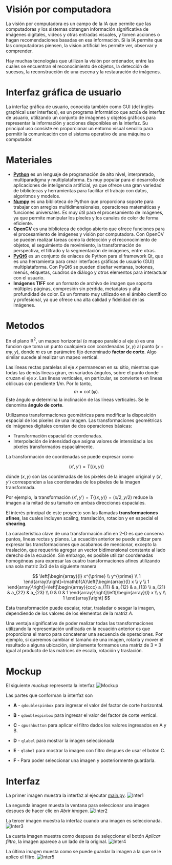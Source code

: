 # Visión por computadora

La visión por computadora es un campo de la IA que permite que las computadoras y los sistemas obtengan información significativa de imágenes digitales, videos y otras entradas visuales, y tomen acciones o hagan recomendaciones basadas en esa información.
Si la IA permite que las computadoras piensen, la vision artificial les permite ver, observar y comprender.

Hay muchas tecnologías que utilizan la visión por ordenador, entre las cuales se encuentran el reconocimiento de objetos, la detección de sucesos, la reconstrucción de una escena y la restauración de imágenes.

# Interfaz gráfica de usuario

La interfaz gráfica de usuario, conocida también como GUI (del inglés graphical user interface), es un programa informático que actúa de interfaz de usuario, utilizando un conjunto de imágenes y objetos gráficos para representar la información y acciones disponibles en la interfaz. Su principal uso consiste en proporcionar un entorno visual sencillo para permitir la comunicación con el sistema operativo de una máquina o computador.

# Materiales

- **[Python](https://docs.python.org/3/)** es un lenguaje de programación de alto nivel, interpretado, multiparadigma y multiplataforma. Es muy popular para el desarrollo de aplicaciones de inteligencia artificial, ya que ofrece una gran variedad de bibliotecas y herramientas para facilitar el trabajo con datos, algoritmos y modelos.
- **[Numpy](https://numpy.org/doc/)** es una biblioteca de Python que proporciona soporte para trabajar con arreglos multidimensionales, operaciones matemáticas y funciones universales. Es muy útil para el procesamiento de imágenes, ya que permite manipular los píxeles y los canales de color de forma eficiente.
- **[OpenCV](https://docs.opencv.org/4.x/)** es una biblioteca de código abierto que ofrece funciones para el procesamiento de imágenes y visión por computadora. Con OpenCV se pueden realizar tareas como la detección y el reconocimiento de objetos, el seguimiento de movimiento, la transformación de perspectiva, el filtrado y la segmentación de imágenes, entre otras.
- **[PyQt6](https://doc.qt.io/qtforpython-6/)** es un conjunto de enlaces de Python para el framework Qt, que es una herramienta para crear interfaces gráficas de usuario (GUI) multiplataforma. Con PyQt6 se pueden diseñar ventanas, botones, menús, etiquetas, cuadros de diálogo y otros elementos para interactuar con el usuario.
- **Imágenes TIFF** son un formato de archivo de imagen que soporta múltiples páginas, compresión sin pérdida, metadatos y alta profundidad de color. Es un formato muy utilizado en el ámbito científico y profesional, ya que ofrece una alta calidad y fidelidad de las imágenes.


# Metodos
En el plano $\mathbb{R}^2$, un mapeo horizontal (o mapeo paralelo al eje $x$) es una funcion que toma un punto cualquiera con coordenadas $(x,y)$ al punto $(x+my, y)$, donde $m$ es un parámetro fijo denominado **factor de corte**. Algo similar sucede al realizar un mapeo vertical.

Las líneas rectas paralelas al eje $x$ permanecen en su sitio, mientras que todas las demás líneas giran, en variados ángulos, sobre el punto donde cruzan el eje $x$. Las líneas verticales, en particular, se convierten en líneas oblicuas con pendiente $1/m$. Por lo tanto,
$$m = \cot(\varphi).$$
Este ángulo 
$\varphi$  determina la inclinación de las líneas verticales. Se le denomina **ángulo de corte**.


Utilizamos transformaciones geométricas para modificar la disposición espacial de los píxeles de una imagen. 
Las transformaciones geométricas de imágenes digitales constan de dos operaciones básicas:

- Transformación espacial de coordenadas.
- Interpolación de intensidad que asigna valores de intensidad a los píxeles transformados espacialmente.

La transformación de coordenadas se puede expresar como

$$(x',y') = T \{ (x, y) \}$$

dónde $(x, y)$ son las coordenadas de los píxeles de la imagen original y $(x', y')$ corresponden a las coordenadas de los píxeles de la imagen transformada.

Por ejemplo, la transformación $(x',y')= T \{ (x, y) \} = (x/2, y/2)$ reduce la imagen a la mitad de su tamaño en ambas direcciones espaciales.


El interés principal de este proyecto son las llamadas **transformaciones afines**, las cuales incluyen scaling, translación, rotacion y en especial el **shearing**. 

La característica clave de una transformación afín en 2-D es que conserva puntos, líneas rectas y planos.  La ecuación anterior se puede utilizar para expresar las transformaciones que acabamos de mencionar, excepto la traslación, que requeriría agregar un vector bidimensional constante al lado derecho de la ecuación.  Sin embargo, es posible utilizar coordenadas homogéneas para expresar las cuatro transformaciones afines utilizando una sola matriz $3x3$ de la siguiente manera

$$
\left[\begin{array}{l}
x^{\prime} \\
y^{\prime} \\
1
\end{array}\right]=\mathbf{A}\left[\begin{array}{l}
x \\
y \\
1
\end{array}\right]=\left[\begin{array}{ccc}
a_{11} & a_{12} & a_{13} \\
a_{21} & a_{22} & a_{23} \\
0 & 0 & 1
\end{array}\right]\left[\begin{array}{l}
x \\
y \\
1
\end{array}\right]
$$

Esta transformación puede escalar, rotar, trasladar o sesgar la imagen, dependiendo de los valores de los elementos de la matriz $A$.

Una ventaja significativa de poder realizar todas las transformaciones utilizando la representación unificada en la ecuación anterior es que proporciona el marco para concatenar una secuencia de operaciones.  Por ejemplo, si queremos cambiar el tamaño de una imagen, rotarla y mover el resultado a alguna ubicación, simplemente formamos una matriz de $3 × 3$ igual al producto de las matrices de escala, rotación y traslación.


# Mockup

El siguiente _muckup_ representa la interfaz
![Mockup](images/readme/mockup.png)

Las partes que conforman la interfaz son

- **A** - `qdoublespinbox` para ingresar el valor del factor de corte horizontal.

- **B** - `qdoublespinbox` para ingresar el valor del factor de corte vertical.

- **C** - `qpushbutton` para aplicar el filtro dados los valores ingresados en A y B.

- **D** - `qlabel` para mostrar la imagen seleccionada

- **E** - `qlabel` para mostrar la imagen con filtro despues de usar el boton C.

- **F** - Para poder seleccionar una imagen y posteriormente guardarla.

# Interfaz

La primer imagen muestra la interfaz al ejecutar [main.py](/main.py).
![Inter1](/images/readme/app.jpg)

La segunda imagen muesta la ventana para seleccionar una imagen despues de hacer clic en _Abrir imagen_.
![Inter2](/images/readme/app2.jpg)

La tercer imagen muestra la interfaz cuando una imagen es seleccionada.
![Inter3](/images/readme/app3.jpg)

La cuarta imagen muestra como despues de seleccionar el botón _Aplicar filtro_, la imagen aparece a un lado de la original.
![Inter4](/images/readme/app4.jpg)

La última imagen muesta como se puede guardar la imagen a la que se le aplico el filtro.
![Inter5](/images/readme/app5.jpg)
